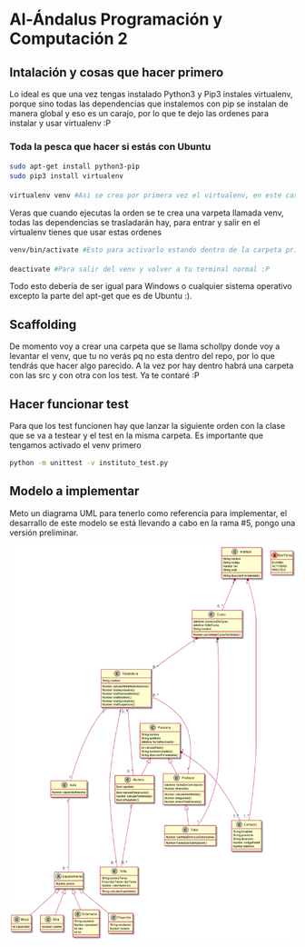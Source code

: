# Al-Ándalus Programación y Computación 2

## Intalación y cosas que hacer primero

Lo ideal es que una vez tengas instalado Python3 y Pip3 instales virtualenv, porque sino todas las dependencias que instalemos con pip se instalan de manera global y eso es un carajo, por lo que te dejo las ordenes para instalar y usar virtualenv :P

### Toda la pesca que hacer si estás con Ubuntu

```sh
sudo apt-get install python3-pip
sudo pip3 install virtualenv 

virtualenv venv #Asi se crea por primera vez el virtualenv, en este caso se llama venv, pero le puedes llamar como te de la gana.
```

Veras que cuando ejecutas la orden se te crea una varpeta llamada venv, todas las dependencias se trasladarán hay, para entrar y salir en el virtualenv tienes que usar estas ordenes

```sh
venv/bin/activate #Esto para activarlo estando dentro de la carpeta principal del proyecto

deactivate #Para salir del venv y volver a tu terminal normal :P
```

Todo esto debería de ser igual para Windows o cualquier sistema operativo excepto la parte del apt-get que es de Ubuntu :).

## Scaffolding

De momento voy a crear una carpeta que se llama schollpy donde voy a levantar el venv, que tu no verás pq no esta dentro del repo, por lo que tendrás que hacer algo parecido. A la vez por hay dentro habrá una carpeta con las src y con otra con los test. Ya te contaré :P

## Hacer funcionar test

Para que los test funcionen hay que lanzar la siguiente orden con la clase que se va a testear y el test en la misma carpeta. Es importante que tengamos activado el venv primero

```sh
python -m unittest -v instituto_test.py
```

## Modelo a implementar

Meto un diagrama UML para tenerlo como referencia para implementar, el desarrallo de este modelo se está llevando a cabo en la rama #5, pongo una versión preliminar.

![Diagrama de Clases](./uml/out/alandalus_pyc2/uml/DiagramaClases/DiagramaClases.png)